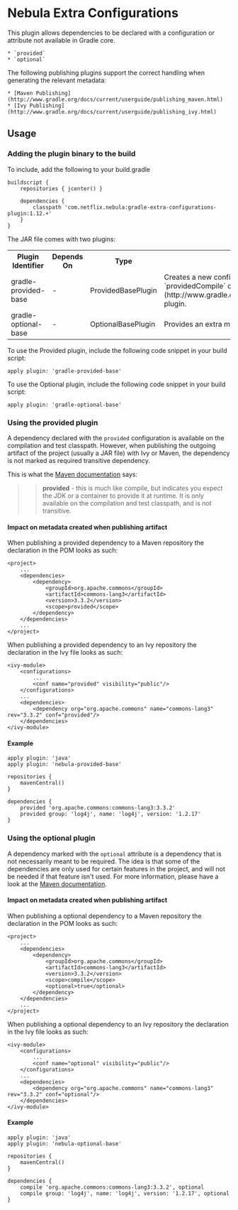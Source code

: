 Nebula Extra Configurations
===========================

This plugin allows dependencies to be declared with a configuration or attribute not available in Gradle core.

    * `provided`
    * `optional`

The following publishing plugins support the correct handling when generating the relevant metadata:

    * [Maven Publishing](http://www.gradle.org/docs/current/userguide/publishing_maven.html)
    * [Ivy Publishing](http://www.gradle.org/docs/current/userguide/publishing_ivy.html)

## Usage

### Adding the plugin binary to the build

To include, add the following to your build.gradle

    buildscript {
        repositories { jcenter() }

        dependencies {
            classpath 'com.netflix.nebula:gradle-extra-configurations-plugin:1.12.+'
        }
    }

The JAR file comes with two plugins:

<table>
    <tr>
        <th>Plugin Identifier</th>
        <th>Depends On</th>
        <th>Type</th>
        <th>Description</th>
    </tr>
    <tr>
        <td>gradle-provided-base</td>
        <td>-</td>
        <td>ProvidedBasePlugin</td>
        <td>Creates a new configuration named `provided` similar to `providedCompile` created by the
            [War](http://www.gradle.org/docs/current/userguide/war_plugin.html) plugin.</td>
    </tr>
    <tr>
        <td>gradle-optional-base</td>
        <td>-</td>
        <td>OptionalBasePlugin</td>
        <td>Provides an extra method for marking dependencies as optional.</td>
    </tr>
</table>

To use the Provided plugin, include the following code snippet in your build script:

    apply plugin: 'gradle-provided-base'

To use the Optional plugin, include the following code snippet in your build script:

    apply plugin: 'gradle-optional-base'

### Using the provided plugin

A dependency declared with the `provided` configuration is available on the compilation and test classpath. However, when
publishing the outgoing artifact of the project (usually a JAR file) with Ivy or Maven, the dependency is not marked as
required transitive dependency.

This is what the [Maven documentation](http://maven.apache.org/pom.html#Dependencies) says:

>> **provided** - this is much like compile, but indicates you expect the JDK or a container to provide it at runtime.
>> It is only available on the compilation and test classpath, and is not transitive.

#### Impact on metadata created when publishing artifact

When publishing a provided dependency to a Maven repository the declaration in the POM looks as such:

    <project>
        ...
        <dependencies>
            <dependency>
                <groupId>org.apache.commons</groupId>
                <artifactId>commons-lang3</artifactId>
                <version>3.3.2</version>
                <scope>provided</scope>
            </dependency>
        </dependencies>
        ...
    </project>

When publishing a provided dependency to an Ivy repository the declaration in the Ivy file looks as such:

    <ivy-module>
        <configurations>
            ...
            <conf name="provided" visibility="public"/>
        </configurations>
        ...
        <dependencies>
            <dependency org="org.apache.commons" name="commons-lang3" rev="3.3.2" conf="provided"/>
        </dependencies>
    </ivy-module>

#### Example

    apply plugin: 'java'
    apply plugin: 'nebula-provided-base'

    repositories {
        mavenCentral()
    }

    dependencies {
        provided 'org.apache.commons:commons-lang3:3.3.2'
        provided group: 'log4j', name: 'log4j', version: '1.2.17'
    }

### Using the optional plugin

A dependency marked with the `optional` attribute is a dependency that is not necessarily meant to be required. The idea
is that some of the dependencies are only used for certain features in the project, and will not be needed if that feature
isn't used. For more information, please have a look at the [Maven documentation](http://maven.apache.org/guides/introduction/introduction-to-optional-and-excludes-dependencies.html).

#### Impact on metadata created when publishing artifact

When publishing a optional dependency to a Maven repository the declaration in the POM looks as such:

    <project>
        ...
        <dependencies>
            <dependency>
                <groupId>org.apache.commons</groupId>
                <artifactId>commons-lang3</artifactId>
                <version>3.3.2</version>
                <scope>compile</scope>
                <optional>true</optional>
            </dependency>
        </dependencies>
        ...
    </project>

When publishing a optional dependency to an Ivy repository the declaration in the Ivy file looks as such:

    <ivy-module>
        <configurations>
            ...
            <conf name="optional" visibility="public"/>
        </configurations>
        ...
        <dependencies>
            <dependency org="org.apache.commons" name="commons-lang3" rev="3.3.2" conf="optional"/>
        </dependencies>
    </ivy-module>

#### Example

    apply plugin: 'java'
    apply plugin: 'nebula-optional-base'

    repositories {
        mavenCentral()
    }

    dependencies {
        compile 'org.apache.commons:commons-lang3:3.3.2', optional
        compile group: 'log4j', name: 'log4j', version: '1.2.17', optional
    }
